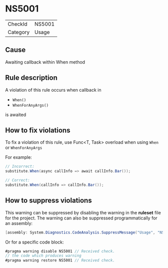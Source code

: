 ﻿# NS5001

<table>
<tr>
  <td>CheckId</td>
  <td>NS5001</td>
</tr>
<tr>
  <td>Category</td>
  <td>Usage</td>
</tr>
</table>

## Cause

Awaiting callback within When method

## Rule description

A violation of this rule occurs when callback in
- `When()`
- `WhenForAnyArgs()`

is awaited

## How to fix violations

To fix a violation of this rule, use Func<T, Task> overload when using `When` or `WhenForAnyArgs`

For example:

````c#
// Incorrect:
substitute.When(async callInfo => await callInfo.Bar());

// Correct:
substitute.When(callInfo => callInfo.Bar());
````

## How to suppress violations

This warning can be suppressed by disabling the warning in the **ruleset** file for the project.
The warning can also be suppressed programmatically for an assembly:
````c#
[assembly: System.Diagnostics.CodeAnalysis.SuppressMessage("Usage", "NS5001:Awaited When call.", Justification = "Reviewed")]
````

Or for a specific code block:
````c#
#pragma warning disable NS5001 // Received check.
// the code which produces warning
#pragma warning restore NS5001 // Received check.
